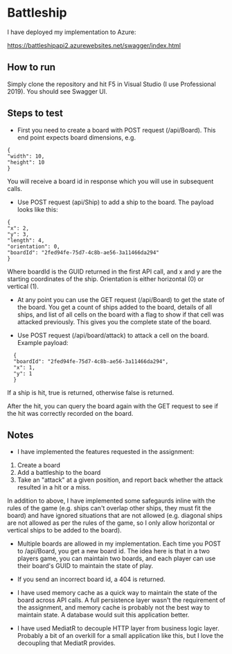 # Battleship

I have deployed my implementation to Azure:

https://battleshipapi2.azurewebsites.net/swagger/index.html

## How to run

Simply clone the repository and hit F5 in Visual Studio (I use Professional 2019). You should see Swagger UI.

## Steps to test

- First you need to create a board with POST request (/api/Board). This end point expects board dimensions, e.g.

```
{
"width": 10,
"height": 10
}
```

You will receive a board id in response which you will use in subsequent calls.

- Use POST request (api/Ship) to add a ship to the board. The payload looks like this:

```
{
"x": 2,
"y": 3,
"length": 4,
"orientation": 0,
"boardId": "2fed94fe-75d7-4c8b-ae56-3a11466da294"
}
```

Where boardId is the GUID returned in the first API call, and x and y are the starting coordinates of the ship. Orientation is either horizontal (0) or vertical (1).

- At any point you can use the GET request (/api/Board) to get the state of the board. You get a count of ships added to the board, details of all ships, and list of all cells on the board with a flag to show if that cell was attacked previously. This gives you the complete state of the board.

- Use POST request (/api/board/attack) to attack a cell on the board. Example payload:

```
  {
  "boardId": "2fed94fe-75d7-4c8b-ae56-3a11466da294",
  "x": 1,
  "y": 1
  }
```

If a ship is hit, true is returned, otherwise false is returned.

After the hit, you can query the board again with the GET request to see if the hit was correctly recorded on the board.

## Notes

- I have implemented the features requested in the assignment:

1. Create a board
2. Add a battleship to the board
3. Take an "attack" at a given position, and report back whether the attack resulted in a hit or a miss.

In addition to above, I have implemented some safegaurds inline with the rules of the game (e.g. ships can't overlap other ships, they must fit the board) and have ignored situations that are not allowed (e.g. diagonal ships are not allowed as per the rules of the game, so I only allow horizontal or vertical ships to be added to the board).

- Multiple boards are allowed in my implementation. Each time you POST to /api/Board, you get a new board id. The idea here is that in a two players game, you can maintain two boards, and each player can use their board's GUID to maintain the state of play.

- If you send an incorrect board id, a 404 is returned.

- I have used memory cache as a quick way to maintain the state of the board across API calls. A full persistence layer wasn't the requirement of the assignment, and memory cache is probably not the best way to maintain state. A database would suit this application better.

- I have used MediatR to decouple HTTP layer from business logic layer. Probably a bit of an overkill for a small application like this, but I love the decoupling that MediatR provides.
